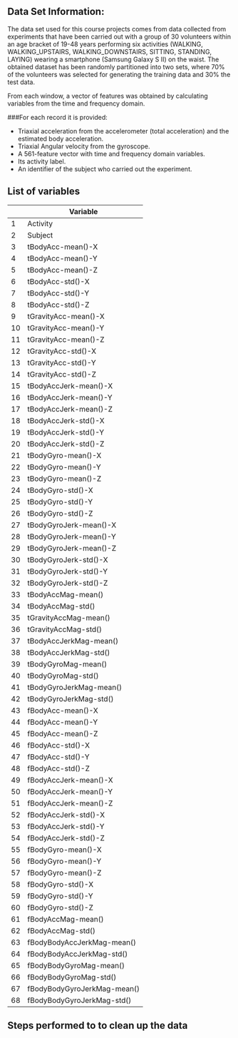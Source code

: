 ## Data Set Information:
The data set used for this course projects comes from data collected from experiments that have been carried out with a group of 30 volunteers within an age bracket of 19-48 years performing six activities (WALKING, WALKING_UPSTAIRS, WALKING_DOWNSTAIRS, SITTING, STANDING, LAYING) wearing a smartphone (Samsung Galaxy S II) on the waist. The obtained dataset has been randomly partitioned into two sets, where 70% of the volunteers was selected for generating the training data and 30% the test data. 

From each window, a vector of features was obtained by calculating variables from the time and frequency domain.

###For each record it is provided:

* Triaxial acceleration from the accelerometer (total acceleration) and the estimated body acceleration.
* Triaxial Angular velocity from the gyroscope. 
* A 561-feature vector with time and frequency domain variables. 
* Its activity label. 
* An identifier of the subject who carried out the experiment.


## List of variables
|    | Variable                    |
|----|-----------------------------|
| 1  | Activity                    |
| 2  | Subject                     |
| 3  | tBodyAcc-mean()-X           |
| 4  | tBodyAcc-mean()-Y           |
| 5  | tBodyAcc-mean()-Z           |
| 6  | tBodyAcc-std()-X            |
| 7  | tBodyAcc-std()-Y            |
| 8  | tBodyAcc-std()-Z            |
| 9  | tGravityAcc-mean()-X        |
| 10 | tGravityAcc-mean()-Y        |
| 11 | tGravityAcc-mean()-Z        |
| 12 | tGravityAcc-std()-X         |
| 13 | tGravityAcc-std()-Y         |
| 14 | tGravityAcc-std()-Z         |
| 15 | tBodyAccJerk-mean()-X       |
| 16 | tBodyAccJerk-mean()-Y       |
| 17 | tBodyAccJerk-mean()-Z       |
| 18 | tBodyAccJerk-std()-X        |
| 19 | tBodyAccJerk-std()-Y        |
| 20 | tBodyAccJerk-std()-Z        |
| 21 | tBodyGyro-mean()-X          |
| 22 | tBodyGyro-mean()-Y          |
| 23 | tBodyGyro-mean()-Z          |
| 24 | tBodyGyro-std()-X           |
| 25 | tBodyGyro-std()-Y           |
| 26 | tBodyGyro-std()-Z           |
| 27 | tBodyGyroJerk-mean()-X      |
| 28 | tBodyGyroJerk-mean()-Y      |
| 29 | tBodyGyroJerk-mean()-Z      |
| 30 | tBodyGyroJerk-std()-X       |
| 31 | tBodyGyroJerk-std()-Y       |
| 32 | tBodyGyroJerk-std()-Z       |
| 33 | tBodyAccMag-mean()          |
| 34 | tBodyAccMag-std()           |
| 35 | tGravityAccMag-mean()       |
| 36 | tGravityAccMag-std()        |
| 37 | tBodyAccJerkMag-mean()      |
| 38 | tBodyAccJerkMag-std()       |
| 39 | tBodyGyroMag-mean()         |
| 40 | tBodyGyroMag-std()          |
| 41 | tBodyGyroJerkMag-mean()     |
| 42 | tBodyGyroJerkMag-std()      |
| 43 | fBodyAcc-mean()-X           |
| 44 | fBodyAcc-mean()-Y           |
| 45 | fBodyAcc-mean()-Z           |
| 46 | fBodyAcc-std()-X            |
| 47 | fBodyAcc-std()-Y            |
| 48 | fBodyAcc-std()-Z            |
| 49 | fBodyAccJerk-mean()-X       |
| 50 | fBodyAccJerk-mean()-Y       |
| 51 | fBodyAccJerk-mean()-Z       |
| 52 | fBodyAccJerk-std()-X        |
| 53 | fBodyAccJerk-std()-Y        |
| 54 | fBodyAccJerk-std()-Z        |
| 55 | fBodyGyro-mean()-X          |
| 56 | fBodyGyro-mean()-Y          |
| 57 | fBodyGyro-mean()-Z          |
| 58 | fBodyGyro-std()-X           |
| 59 | fBodyGyro-std()-Y           |
| 60 | fBodyGyro-std()-Z           |
| 61 | fBodyAccMag-mean()          |
| 62 | fBodyAccMag-std()           |
| 63 | fBodyBodyAccJerkMag-mean()  |
| 64 | fBodyBodyAccJerkMag-std()   |
| 65 | fBodyBodyGyroMag-mean()     |
| 66 | fBodyBodyGyroMag-std()      |
| 67 | fBodyBodyGyroJerkMag-mean() |
| 68 | fBodyBodyGyroJerkMag-std()  |


## Steps performed to to clean up the data
